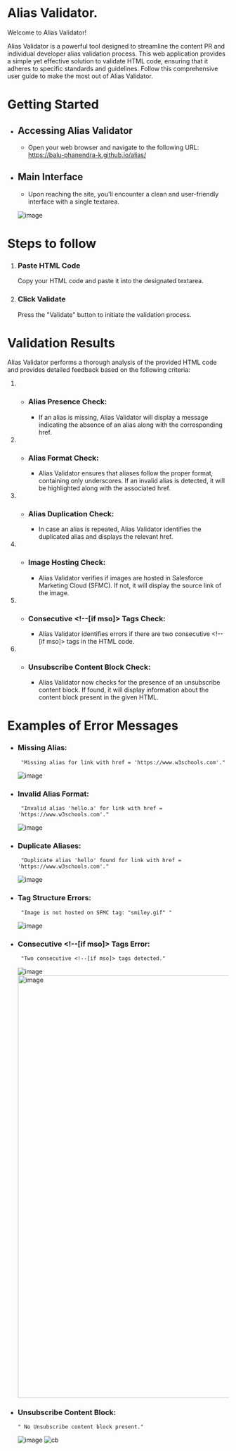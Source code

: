 # Alias Validator.
Welcome to Alias Validator!

Alias Validator is a powerful tool designed to streamline the content PR and individual developer alias validation process. This web application provides a simple yet effective solution to validate HTML code, ensuring that it adheres to specific standards and guidelines. Follow this comprehensive user guide to make the most out of Alias Validator.
# Getting Started


  * ## Accessing Alias Validator
    * Open your web browser and navigate to the following URL: https://balu-phanendra-k.github.io/alias/ 

 * ## Main Interface
   * Upon reaching the site, you'll encounter a clean and user-friendly interface with a single textarea.
     
   ![image](https://github.com/Balu-Phanendra-K/alias/assets/144592153/eb7aebe0-1de8-4152-9ace-02082bdb67ab)

# Steps to follow

  1. ### Paste HTML Code
     Copy your HTML code and paste it into the designated textarea.

2.  ### Click Validate
    Press the "Validate" button to initiate the validation process.

# Validation Results
Alias Validator performs a thorough analysis of the provided HTML code and provides detailed feedback based on the following criteria:

 1. * ### Alias Presence Check:
       * If an alias is missing, Alias Validator will display a message indicating the absence of an alias along with the corresponding href.

2. *  ### Alias Format Check:
       * Alias Validator ensures that aliases follow the proper format, containing only underscores. If an invalid alias is detected, it will be highlighted along with the associated href.

 3. * ### Alias Duplication Check:
       * In case an alias is repeated, Alias Validator identifies the duplicated alias and displays the relevant href.

 4. * ### Image Hosting Check:
       * Alias Validator verifies if images are hosted in Salesforce Marketing Cloud (SFMC). If not, it will display the source link of the image.

5. * ###  Consecutive <!--[if mso]> Tags Check:
     * Alias Validator identifies errors if there are two consecutive <!--[if mso]> tags in the HTML code.

 6. * ### Unsubscribe Content Block Check:
      * Alias Validator now checks for the presence of an unsubscribe content block. If found, it will display information about the content block present in the given HTML.

# Examples of Error Messages

*  ###  Missing Alias:
        "Missing alias for link with href = 'https://www.w3schools.com'."
   ![image](https://github.com/Balu-Phanendra-K/alias/assets/144592153/753a12b8-07a0-46dd-9b46-ddb3a4c55e02)



*  ###  Invalid Alias Format:
        "Invalid alias 'hello.a' for link with href = 'https://www.w3schools.com'."
   ![image](https://github.com/Balu-Phanendra-K/alias/assets/144592153/79ed7297-4781-47cc-b5b4-d6f4b2fc9806)



*  ###  Duplicate Aliases:
        "Duplicate alias 'hello' found for link with href = 'https://www.w3schools.com'."
   ![image](https://github.com/Balu-Phanendra-K/alias/assets/144592153/c75b011a-d111-4f5e-b2f8-ed951819bc5e)

*  ###  Tag Structure Errors:
        "Image is not hosted on SFMC tag: "smiley.gif" "
   ![image](https://github.com/Balu-Phanendra-K/alias/assets/144592153/f9b39cc0-044a-43dc-a451-960ff8c9f3f2)


*  ###  Consecutive <!--[if mso]> Tags Error:
        "Two consecutive <!--[if mso]> tags detected."
   ![image](https://github.com/Balu-Phanendra-K/alias/assets/144592153/a415b743-a03b-449a-bd05-68bf7599a9ee)
   <img width="960" alt="image" src="https://github.com/Balu-Phanendra-K/alias/assets/144592153/081287c1-89b8-4560-82e3-965cdcd09ae7">




*  ###  Unsubscribe Content Block:
       " No Unsubscribe content block present."
   ![image](https://github.com/Balu-Phanendra-K/alias/assets/144592153/30dd09c2-8f8b-4201-9a21-813db378ca9c)
   ![cb](https://github.com/Balu-Phanendra-K/alias/assets/144592153/bfafc301-7052-440b-b033-1eb85a7dbd37)




